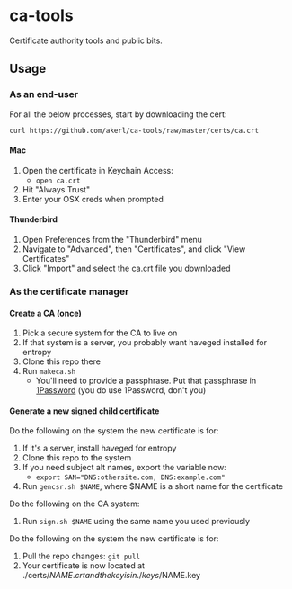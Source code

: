 ca-tools
===========

Certificate authority tools and public bits.

## Usage

### As an end-user

For all the below processes, start by downloading the cert:

```
curl https://github.com/akerl/ca-tools/raw/master/certs/ca.crt
```

#### Mac

1. Open the certificate in Keychain Access:
    * `open ca.crt`
2. Hit "Always Trust"
3. Enter your OSX creds when prompted

#### Thunderbird

1. Open Preferences from the "Thunderbird" menu
2. Navigate to "Advanced", then "Certificates", and click "View Certificates"
3. Click "Import" and select the ca.crt file you downloaded

### As the certificate manager

#### Create a CA (once)

1. Pick a secure system for the CA to live on
2. If that system is a server, you probably want haveged installed for entropy
3. Clone this repo there
4. Run `makeca.sh`
    * You'll need to provide a passphrase. Put that passphrase in [1Password](https://agilebits.com/onepassword) (you do use 1Password, don't you)

#### Generate a new signed child certificate

Do the following on the system the new certificate is for:

1. If it's a server, install haveged for entropy
2. Clone this repo to the system
3. If you need subject alt names, export the variable now:
    * `export SAN="DNS:othersite.com, DNS:example.com"`
4. Run `gencsr.sh $NAME`, where $NAME is a short name for the certificate

Do the following on the CA system:

1. Run `sign.sh $NAME` using the same name you used previously

Do the following on the system the new certificate is for:

1. Pull the repo changes: `git pull`
2. Your certificate is now located at ./certs/$NAME.crt and the key is in ./keys/$NAME.key

